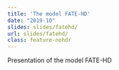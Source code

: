 ```yaml
---
title: 'The model FATE-HD'
date: "2019-10"
slides: slides/fatehd/
url: slides/fatehd/
class: feature-nohdr
---
```


Presentation of the model FATE-HD

